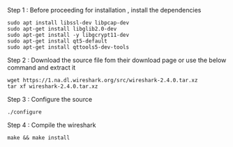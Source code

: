 Step 1 : Before proceeding for installation , install the dependencies

    sudo apt install libssl-dev libpcap-dev
    sudo apt-get install libglib2.0-dev
    sudo apt-get install -y libgcrypt11-dev
    sudo apt-get install qt5-default
    sudo apt-get install qttools5-dev-tools

Step 2 : Download the source file fom their download page or use the below command and extract it

    wget https://1.na.dl.wireshark.org/src/wireshark-2.4.0.tar.xz
    tar xf wireshark-2.4.0.tar.xz 

Step 3 : Configure the source

    ./configure

Step 4 : Compile the wireshark

    make && make install
